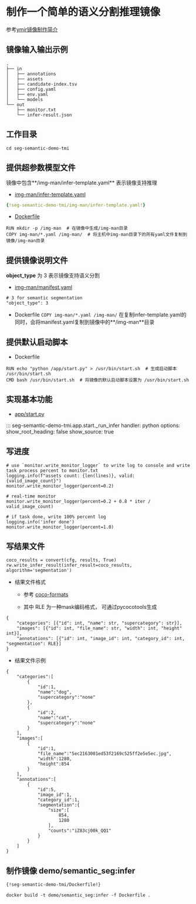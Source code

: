 # 制作一个简单的语义分割推理镜像

参考[ymir镜像制作简介](../overview/ymir-executor.md)

## 镜像输入输出示例
```
.
├── in
│   ├── annotations
│   ├── assets
│   ├── candidate-index.tsv
│   ├── config.yaml
│   ├── env.yaml
│   └── models
└── out
    ├── monitor.txt
    └── infer-result.json
```

## 工作目录

```
cd seg-semantic-demo-tmi
```

## 提供超参数模型文件

镜像中包含**/img-man/infer-template.yaml** 表示镜像支持推理

- [img-man/infer-template.yaml](https://github.com/modelai/ymir-executor-fork/tree/ymir-dev/seg-semantic-demo-tmi/img-man/infer-template.yaml)

```yaml
{!seg-semantic-demo-tmi/img-man/infer-template.yaml!}
```

- [Dockerfile](https://github.com/modelai/ymir-executor-fork/tree/ymir-dev/seg-semantic-demo-tmi/Dockerfile)

```
RUN mkdir -p /img-man  # 在镜像中生成/img-man目录
COPY img-man/*.yaml /img-man/  # 将主机中img-man目录下的所有yaml文件复制到镜像/img-man目录
```

## 提供镜像说明文件

**object_type** 为 3 表示镜像支持语义分割

- [img-man/manifest.yaml](https://github.com/modelai/ymir-executor-fork/tree/ymir-dev/seg-semantic-demo-tmi/img-man/manifest.yaml)
```
# 3 for semantic segmentation
"object_type": 3
```

- Dockerfile
`COPY img-man/*.yaml /img-man/` 在复制infer-template.yaml的同时，会将manifest.yaml复制到镜像中的**/img-man**目录

## 提供默认启动脚本

- Dockerfile
```
RUN echo "python /app/start.py" > /usr/bin/start.sh  # 生成启动脚本 /usr/bin/start.sh
CMD bash /usr/bin/start.sh  # 将镜像的默认启动脚本设置为 /usr/bin/start.sh
```

## 实现基本功能

- [app/start.py](https://github.com/modelai/ymir-executor-fork/tree/ymir-dev/seg-semantic-demo-tmi/app/start.py)

::: seg-semantic-demo-tmi.app.start._run_infer
    handler: python
    options:
      show_root_heading: false
      show_source: true

## 写进度

```
# use `monitor.write_monitor_logger` to write log to console and write task process percent to monitor.txt
logging.info(f"assets count: {len(lines)}, valid: {valid_image_count}")
monitor.write_monitor_logger(percent=0.2)

# real-time monitor
monitor.write_monitor_logger(percent=0.2 + 0.8 * iter / valid_image_count)

# if task done, write 100% percent log
logging.info('infer done')
monitor.write_monitor_logger(percent=1.0)
```

## 写结果文件

```
coco_results = convert(cfg, results, True)
rw.write_infer_result(infer_result=coco_results, algorithm='segmentation')
```

- 结果文件格式

    - 参考 [coco-formats](https://cocodataset.org/#format-results)

    - 其中 RLE 为一种mask编码格式， 可通过pycocotools生成

```
{
    "categories": [{"id": int, "name": str, "supercategory": str}],
    "images": [{"id": int, "file_name": str, "width": int, "height" int}],
    "annotations": [{"id": int, "image_id": int, "category_id": int, "segmentation": RLE}]
}
```

- 结果文件示例
```
{
    "categories":[
        {
            "id":1,
            "name":"dog",
            "supercategory":"none"
        },
        {
            "id":2,
            "name":"cat",
            "supercategory":"none"
        }
    ],
    "images":[
        {
            "id":1,
            "file_name":"5ec2163001ed53f2169c525ff2e5e5ec.jpg",
            "width":1280,
            "height":854
        }
    ],
    "annotations":[
        {
            "id":5,
            "image_id":1,
            "category_id":1,
            "segmentation":{
                "size":[
                    854,
                    1280
                ],
                "counts":"iZ83cj00k_QQ1"
            }
        }
    ]
}
```

## 制作镜像 demo/semantic_seg:infer

```dockerfile
{!seg-semantic-demo-tmi/Dockerfile!}
```

```
docker build -t demo/semantic_seg:infer -f Dockerfile .
```
